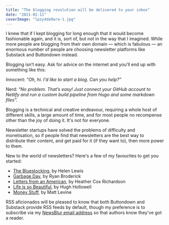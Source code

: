 ```yaml
---
title: "The blogging revolution will be delivered to your inbox"
date: "2021-01-11"
coverImage: "lpzy4da9aro-1.jpg"
---
```


 I knew that if I kept blogging for long enough that it would become fashionable again, and it is, sort of, but not in the way that I imagined. While more people are blogging from their own domain — which is fabulous — an enormous number of people are choosing newsletter platforms like Substack and Buttondown instead. 
<!--more--> 

Blogging isn’t easy. Ask for advice on the internet and you’ll end up with something like this:

Innocent: _“Oh, hi. I'd like to start a blog. Can you help?”_

Nerd: _“No problem. That’s easy! Just connect your GitHub account to Netlify and run a custom build pipeline from Hugo and some markdown files”._

Blogging is a technical and creative endeavour, requiring a whole host of different skills, a large amount of time, and for most people no recompense other than the joy of doing it. It's not for everyone.

Newsletter startups have solved the problems of difficulty and monetisation, so if people find that newsletters are the best way to distribute their content, and get paid for it (if they want to), then more power to them.

New to the world of newsletters? Here's a few of my favourites to get you started:

- [The Bluestocking](https://helenlewis.substack.com/p/the-bluestocking-vol-169), by Helen Lewis
- [Garbage Day](https://www.garbageday.email/), by Ryan Broderick
- [Letters from an American](https://heathercoxrichardson.substack.com), by Heather Cox Richardson
- [Life is so Beautiful](https://www.soverybeautiful.org/), by Hugh Hollowell
- [Money Stuff](https://www.bloomberg.com/account/newsletters/money-stuff?source=NLshare), by Matt Levine

RSS aficionados will be pleased to know that both Buttondown and Substack provide RSS feeds by default, though my preference is to subscribe via my [NewsBlur email address](https://blog.newsblur.com/post/146752875548/newsletters-in-your-newsblur) so that authors know they've got a reader.

